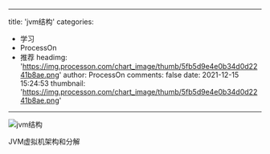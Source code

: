 
---
title: 'jvm结构'
categories: 
 - 学习
 - ProcessOn
 - 推荐
headimg: 'https://img.processon.com/chart_image/thumb/5fb5d9e4e0b34d0d2241b8ae.png'
author: ProcessOn
comments: false
date: 2021-12-15 15:24:53
thumbnail: 'https://img.processon.com/chart_image/thumb/5fb5d9e4e0b34d0d2241b8ae.png'
---

<div>   
<img class="thumb" alt="jvm结构" src="https://img.processon.com/chart_image/thumb/5fb5d9e4e0b34d0d2241b8ae.png" referrerpolicy="no-referrer">
<p>JVM虚拟机架构和分解</p>  
</div>
            